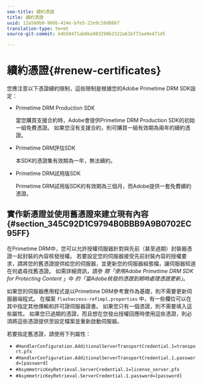 ```yaml
---
seo-title: 續約憑證
title: 續約憑證
uuid: 12a560b0-966b-424e-bfe5-22e9c10d8667
translation-type: tm+mt
source-git-commit: b4b50471ab0ba98329862322a61bf73aa9e471d5

---
```



# 續約憑證{#renew-certificates}

您應注意以下憑證續約限制，這些限制是根據您的Adobe Primetime DRM SDK設定：

* Primetime DRM Production SDK

   當您購買支援合約時，Adobe會提供Primetime DRM Production SDK的初始一組免費憑證。 如果您沒有支援合約，則可購買一組有效期為兩年的續約憑證。
* Primetime DRM評估SDK

   本SDK的憑證集有效期為一年，無法續約。
* Primetime DRM試用版SDK

   Primetime DRM試用版SDK的有效期為三個月，而Adobe提供一套免費續約憑證。

## 實作新憑證並使用舊憑證來建立現有內容 {#section_345C92D1C9794B0BBB9A9B0702EC95FF}

在Primetime DRM中，您可以允許授權伺服器針對與先前（甚至過期）封裝器憑證一起封裝的內容核發授權。 若要設定您的伺服器接受先前封裝內容的授權要求，請將您的舊憑證提供給您的伺服器，並更新您的伺服器組態檔，讓伺服器知道在何處尋找舊憑證。 如需詳細資訊，請參 *閱「使用Adobe Primetime DRM SDK for Protecting Content* 」中 *的「當Adobe核發的憑證到期時處理憑證更新」*。

如果您的伺服器應用程式是以Primetime DRM參考實作為基礎，則不需要更新伺服器端程式。 在檔案 `flashaccess-refimpl.properties` 中，有一些欄位可以在其中指定其他傳輸和許可證伺服器證書。 如果您只有一個憑證，則不需要填入這些屬性。 如果您已過期的憑證，而且想在您發出授權回應時使用這些憑證，則必須將這些憑證提供至設定檔案並重新啟動伺服器。

若要指定舊憑證，請使用下列屬性：

* `#HandlerConfiguration.AdditionalServerTransportCredential.1=transport.pfx`
* `#HandlerConfiguration.AdditionalServerTransportCredential.1.password=[password]`
* `#AsymmetricKeyRetrieval.ServerCredential.1=license_server.pfx`
* `#AsymmetricKeyRetrieval.ServerCredential.1.password=[password]`

